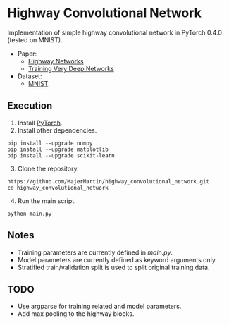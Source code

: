 # Highway Convolutional Network

Implementation of simple highway convolutional network in PyTorch 0.4.0 (tested on MNIST).

* Paper:
  * [Highway Networks](https://arxiv.org/abs/1505.00387)
  * [Training Very Deep Networks](https://arxiv.org/abs/1507.06228)
* Dataset:
  * [MNIST](http://yann.lecun.com/exdb/mnist/)

## Execution
1. Install [PyTorch](https://pytorch.org/).
2. Install other dependencies.
```
pip install --upgrade numpy
pip install --upgrade matplotlib
pip install --upgrade scikit-learn
```
3. Clone the repository.
```
https://github.com/MajerMartin/highway_convolutional_network.git
cd highway_convolutional_network
```
4. Run the main script.
```
python main.py
```

## Notes
* Training parameters are currently defined in *main.py*.
* Model parameters are currently defined as keyword arguments only.
* Stratified train/validation split is used to split original training data.

## TODO
* Use argparse for training related and model parameters.
* Add max pooling to the highway blocks.
